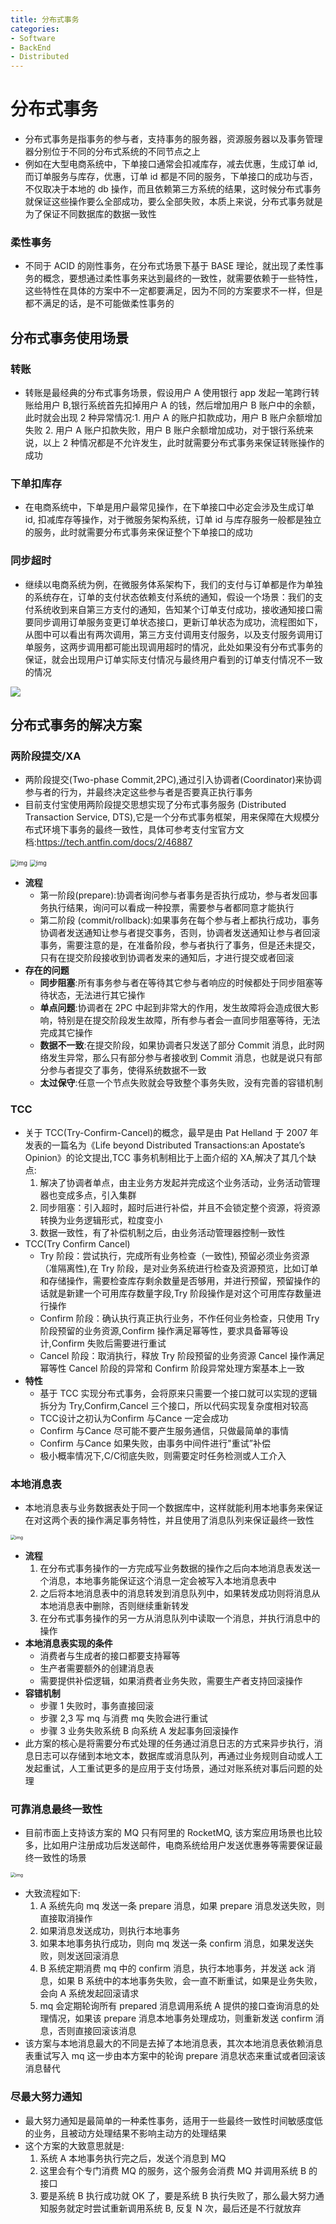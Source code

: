 ```yaml
---
title: 分布式事务
categories:
- Software
- BackEnd
- Distributed
---
```

# 分布式事务

- 分布式事务是指事务的参与者，支持事务的服务器，资源服务器以及事务管理器分别位于不同的分布式系统的不同节点之上
- 例如在大型电商系统中，下单接口通常会扣减库存，减去优惠，生成订单 id, 而订单服务与库存，优惠，订单 id 都是不同的服务，下单接口的成功与否，不仅取决于本地的 db 操作，而且依赖第三方系统的结果，这时候分布式事务就保证这些操作要么全部成功，要么全部失败，本质上来说，分布式事务就是为了保证不同数据库的数据一致性

### 柔性事务

- 不同于 ACID 的刚性事务，在分布式场景下基于 BASE 理论，就出现了柔性事务的概念，要想通过柔性事务来达到最终的一致性，就需要依赖于一些特性，这些特性在具体的方案中不一定都要满足，因为不同的方案要求不一样，但是都不满足的话，是不可能做柔性事务的

## 分布式事务使用场景

### 转账

- 转账是最经典的分布式事务场景，假设用户 A 使用银行 app 发起一笔跨行转账给用户 B,银行系统首先扣掉用户 A 的钱，然后增加用户 B 账户中的余额，此时就会出现 2 种异常情况:1. 用户 A 的账户扣款成功，用户 B 账户余额增加失败 2. 用户 A 账户扣款失败，用户 B 账户余额增加成功，对于银行系统来说，以上 2 种情况都是不允许发生，此时就需要分布式事务来保证转账操作的成功

### 下单扣库存

- 在电商系统中，下单是用户最常见操作，在下单接口中必定会涉及生成订单 id, 扣减库存等操作，对于微服务架构系统，订单 id 与库存服务一般都是独立的服务，此时就需要分布式事务来保证整个下单接口的成功

### 同步超时

- 继续以电商系统为例，在微服务体系架构下，我们的支付与订单都是作为单独的系统存在，订单的支付状态依赖支付系统的通知，假设一个场景：我们的支付系统收到来自第三方支付的通知，告知某个订单支付成功，接收通知接口需要同步调用订单服务变更订单状态接口，更新订单状态为成功，流程图如下，从图中可以看出有两次调用，第三方支付调用支付服务，以及支付服务调用订单服务，这两步调用都可能出现调用超时的情况，此处如果没有分布式事务的保证，就会出现用户订单实际支付情况与最终用户看到的订单支付情况不一致的情况

![](https://raw.githubusercontent.com/LuShan123888/Files/main/Pictures/2021-07-25-notify-message.png)

## 分布式事务的解决方案

### 两阶段提交/XA

- 两阶段提交(Two-phase Commit,2PC),通过引入协调者(Coordinator)来协调参与者的行为，并最终决定这些参与者是否要真正执行事务
- 目前支付宝使用两阶段提交思想实现了分布式事务服务 (Distributed Transaction Service, DTS),它是一个分布式事务框架，用来保障在大规模分布式环境下事务的最终一致性，具体可参考支付宝官方文档:https://tech.antfin.com/docs/2/46887

<img src="https://raw.githubusercontent.com/LuShan123888/Files/main/Pictures/2021-07-25-44d33643-1004-43a3-b99a-4d688a08d0a1.png" alt="img" style="zoom:67%;" />

<img src="https://raw.githubusercontent.com/LuShan123888/Files/main/Pictures/2021-07-25-d2ae9932-e2b1-4191-8ee9-e573f36d3895.png" alt="img" style="zoom:67%;" />

- **流程**
    - 第一阶段(prepare):协调者询问参与者事务是否执行成功，参与者发回事务执行结果，询问可以看成一种投票，需要参与者都同意才能执行
    - 第二阶段 (commit/rollback):如果事务在每个参与者上都执行成功，事务协调者发送通知让参与者提交事务，否则，协调者发送通知让参与者回滚事务，需要注意的是，在准备阶段，参与者执行了事务，但是还未提交，只有在提交阶段接收到协调者发来的通知后，才进行提交或者回滚
- **存在的问题**
    - **同步阻塞**:所有事务参与者在等待其它参与者响应的时候都处于同步阻塞等待状态，无法进行其它操作
    - **单点问题**:协调者在 2PC 中起到非常大的作用，发生故障将会造成很大影响，特别是在提交阶段发生故障，所有参与者会一直同步阻塞等待，无法完成其它操作
    - **数据不一致**:在提交阶段，如果协调者只发送了部分 Commit 消息，此时网络发生异常，那么只有部分参与者接收到 Commit 消息，也就是说只有部分参与者提交了事务，使得系统数据不一致
    - **太过保守**:任意一个节点失败就会导致整个事务失败，没有完善的容错机制

### TCC

- 关于 TCC(Try-Confirm-Cancel)的概念，最早是由 Pat Helland 于 2007 年发表的一篇名为《Life beyond Distributed Transactions:an Apostate’s Opinion》的论文提出,TCC 事务机制相比于上面介绍的 XA,解决了其几个缺点:
    1. 解决了协调者单点，由主业务方发起并完成这个业务活动，业务活动管理器也变成多点，引入集群
    2. 同步阻塞：引入超时，超时后进行补偿，并且不会锁定整个资源，将资源转换为业务逻辑形式，粒度变小
    3. 数据一致性，有了补偿机制之后，由业务活动管理器控制一致性
- TCC(Try Confirm Cancel)
    - Try 阶段：尝试执行，完成所有业务检查（一致性), 预留必须业务资源（准隔离性),在 Try 阶段，是对业务系统进行检查及资源预览，比如订单和存储操作，需要检查库存剩余数量是否够用，并进行预留，预留操作的话就是新建一个可用库存数量字段,Try 阶段操作是对这个可用库存数量进行操作
    - Confirm 阶段：确认执行真正执行业务，不作任何业务检查，只使用 Try 阶段预留的业务资源,Confirm 操作满足幂等性，要求具备幂等设计,Confirm 失败后需要进行重试
    - Cancel 阶段：取消执行，释放 Try 阶段预留的业务资源 Cancel 操作满足幂等性 Cancel 阶段的异常和 Confirm 阶段异常处理方案基本上一致
- **特性**
    - 基于 TCC 实现分布式事务，会将原来只需要一个接口就可以实现的逻辑拆分为 Try,Confirm,Cancel 三个接口，所以代码实现复杂度相对较高
    - TCC设计之初认为Confirm 与Cance 一定会成功
    - Confirm 与Cance 尽可能不要产生服务通信，只做最简单的事情
    - Confirm 与Cance 如果失败，由事务中间件进行"重试”补偿
    - 极小概率情况下,C/C彻底失败，则需要定时任务检测或人工介入

### 本地消息表

- 本地消息表与业务数据表处于同一个数据库中，这样就能利用本地事务来保证在对这两个表的操作满足事务特性，并且使用了消息队列来保证最终一致性

<img src="https://raw.githubusercontent.com/LuShan123888/Files/main/Pictures/2021-07-25-476329d4-e2ef-4f7b-8ac9-a52a6f784600-20210725182331988.png" alt="img" style="zoom: 50%;" />

- **流程**
    1. 在分布式事务操作的一方完成写业务数据的操作之后向本地消息表发送一个消息，本地事务能保证这个消息一定会被写入本地消息表中
    2. 之后将本地消息表中的消息转发到消息队列中，如果转发成功则将消息从本地消息表中删除，否则继续重新转发
    3. 在分布式事务操作的另一方从消息队列中读取一个消息，并执行消息中的操作
- **本地消息表实现的条件**
    - 消费者与生成者的接口都要支持幂等
    - 生产者需要额外的创建消息表
    - 需要提供补偿逻辑，如果消费者业务失败，需要生产者支持回滚操作
- **容错机制**
    - 步骤 1 失败时，事务直接回滚
    - 步骤 2,3 写 mq 与消费 mq 失败会进行重试
    - 步骤 3 业务失败系统 B 向系统 A 发起事务回滚操作
- 此方案的核心是将需要分布式处理的任务通过消息日志的方式来异步执行，消息日志可以存储到本地文本，数据库或消息队列，再通过业务规则自动或人工发起重试，人工重试更多的是应用于支付场景，通过对账系统对事后问题的处理

### 可靠消息最终一致性

- 目前市面上支持该方案的 MQ 只有阿里的 RocketMQ, 该方案应用场景也比较多，比如用户注册成功后发送邮件，电商系统给用户发送优惠券等需要保证最终一致性的场景

<img src="https://raw.githubusercontent.com/LuShan123888/Files/main/Pictures/2021-07-25-mq-message.jpg" alt="img" style="zoom:50%;" />

- 大致流程如下:
    1. A 系统先向 mq 发送一条 prepare 消息，如果 prepare 消息发送失败，则直接取消操作
    2. 如果消息发送成功，则执行本地事务
    3. 如果本地事务执行成功，则向 mq 发送一条 confirm 消息，如果发送失败，则发送回滚消息
    4. B 系统定期消费 mq 中的 confirm 消息，执行本地事务，并发送 ack 消息，如果 B 系统中的本地事务失败，会一直不断重试，如果是业务失败，会向 A 系统发起回滚请求
    5. mq 会定期轮询所有 prepared 消息调用系统 A 提供的接口查询消息的处理情况，如果该 prepare 消息本地事务处理成功，则重新发送 confirm 消息，否则直接回滚该消息
- 该方案与本地消息最大的不同是去掉了本地消息表，其次本地消息表依赖消息表重试写入 mq 这一步由本方案中的轮询 prepare 消息状态来重试或者回滚该消息替代

### 尽最大努力通知

- 最大努力通知是最简单的一种柔性事务，适用于一些最终一致性时间敏感度低的业务，且被动方处理结果不影响主动方的处理结果
- 这个方案的大致意思就是:
    1. 系统 A 本地事务执行完之后，发送个消息到 MQ
    2. 这里会有个专门消费 MQ 的服务，这个服务会消费 MQ 并调用系统 B 的接口
    3. 要是系统 B 执行成功就 OK 了，要是系统 B 执行失败了，那么最大努力通知服务就定时尝试重新调用系统 B, 反复 N 次，最后还是不行就放弃

